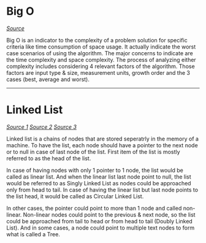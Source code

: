 # Big O

*[Source](https://codefellows.github.io/common_curriculum/data_structures_and_algorithms/Code_401/class-05/resources/big_oh.html)*

Big O is an indicator to the complexity of a problem solution for specific criteria like time consumption of space usage. It actually indicate the worst case scenarios of using the algorithm. The major concerns to indicate are the time complexity and space complexity. The process of analyzing either complexity includes considering 4 relevant factors of the algorithm. Those factors are input type & size, measurement units, growth order and the 3 cases (best, average and worst).

---

# Linked List

*[Source 1](https://codefellows.github.io/common_curriculum/data_structures_and_algorithms/Code_401/class-05/resources/singly_linked_list.html)*
*[Source 2](https://medium.com/basecs/whats-a-linked-list-anyway-part-1-d8b7e6508b9d)*
*[Source 3](https://medium.com/basecs/whats-a-linked-list-anyway-part-2-131d96f71996)*

Linked list is a chains of nodes that are stored seperatrly in the memory of a machine. To have the list, each node should have a pointer to the next node or to null in case of last node of the list. First item of the list is mostly referred to as the head of the list.

In case of having nodes with only 1 pointer to 1 node, the list would be called as linear list. And when the linear list last node point to null, the list would be referred to as Singly Linked List as nodes could be approached only from head to tail. In case of having the linear list but last node points to the list head, it would be called as Circular Linked List.

In other cases, the pointer could point to more than 1 node and called non-linear. Non-linear nodes could point to the previous & next node, so the list could be approached from tail to head or from head to tail (Doubly Linked List). And in some cases, a node could point to multiple text nodes to form what is called a Tree.
